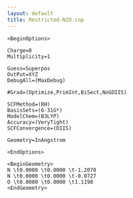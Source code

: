 ```yaml
---
layout: default
title: Restricted-N2O.inp
---
```



    <BeginOptions>

    Charge=0
    Multiplicity=1

    Guess=Superpos
    OutPut=XYZ
    DebugAll=(MaxDebug)

    #Grad=(Optimize,PrimInt,BiSect,NoGDIIS)

    SCFMethod=(RH)
    BasisSets=(6-31G*)
    ModelChem=(B3LYP)
    Accuracy=(VeryTight)
    SCFConvergence=(DIIS)

    Geometry=InAngstrom

    <EndOptions>

    <BeginGeometry>
    N \t0.0000 \t0.0000 \t-1.2070
    N \t0.0000 \t0.0000 \t-0.0727
    O \t0.0000 \t0.0000 \t1.1198
    <EndGeometry>
